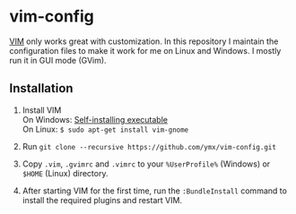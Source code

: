 vim-config
==========

[VIM](http://www.vim.org) only works great with customization. In this repository I maintain the configuration files to make it work for me on Linux and Windows. I mostly run it in GUI mode (GVim).

Installation
------------

1. Install VIM  
   On Windows: [Self-installing executable](http://www.vim.org/download.php#pc)  
   On Linux: `$ sudo apt-get install vim-gnome`

2. Run `git clone --recursive https://github.com/ymx/vim-config.git`

3. Copy `.vim`, `.gvimrc` and `.vimrc` to your `%UserProfile%` (Windows) or `$HOME` (Linux) directory.

4. After starting VIM for the first time, run the `:BundleInstall` command to install the required plugins and restart VIM.
